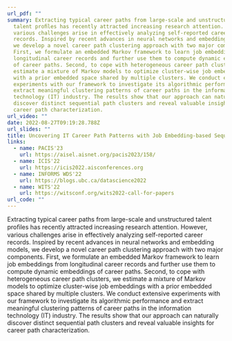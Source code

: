 ```yaml
---
url_pdf: ""
summary: Extracting typical career paths from large-scale and unstructured
  talent proﬁles has recently attracted increasing research attention. However,
  various challenges arise in effectively analyzing self-reported career
  records. Inspired by recent advances in neural networks and embedding models,
  we develop a novel career path clustering approach with two major components.
  First, we formulate an embedded Markov framework to learn job embeddings from
  longitudinal career records and further use them to compute dynamic embeddings
  of career paths. Second, to cope with heterogeneous career path clusters, we
  estimate a mixture of Markov models to optimize cluster-wise job embeddings
  with a prior embedded space shared by multiple clusters. We conduct extensive
  experiments with our framework to investigate its algorithmic performance and
  extract meaningful clustering patterns of career paths in the information
  technology (IT) industry. The results show that our approach can naturally
  discover distinct sequential path clusters and reveal valuable insights for
  career path characterization.
url_video: ""
date: 2022-08-27T09:19:28.788Z
url_slides: ""
title: Uncovering IT Career Path Patterns with Job Embedding-based Sequence Clustering
links:
  - name: PACIS'23
    url: https://aisel.aisnet.org/pacis2023/158/
  - name: ICIS'22
    url: https://icis2022.aisconferences.org
  - name: INFORMS WDS'22
    url: https://blogs.ubc.ca/datascience2022
  - name: WITS'22
    url: https://witsconf.org/wits2022-call-for-papers
url_code: ""
---
```

Extracting typical career paths from large-scale and unstructured talent proﬁles has recently attracted increasing research attention. However, various challenges arise in effectively analyzing self-reported career records. Inspired by recent advances in neural networks and embedding models, we develop a novel career path clustering approach with two major components. First, we formulate an embedded Markov framework to learn job embeddings from longitudinal career records and further use them to compute dynamic embeddings of career paths. Second, to cope with heterogeneous career path clusters, we estimate a mixture of Markov models to optimize cluster-wise job embeddings with a prior embedded space shared by multiple clusters. We conduct extensive experiments with our framework to investigate its algorithmic performance and extract meaningful clustering patterns of career paths in the information technology (IT) industry. The results show that our approach can naturally discover distinct sequential path clusters and reveal valuable insights for career path characterization.